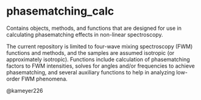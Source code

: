 # phasematching_calc

Contains objects, methods, and functions that are designed for use in calculating phasematching effects in non-linear spectroscopy.

The current repository is limited to four-wave mixing spectroscopy (FWM) functions and methods, and the samples are assumed isotropic (or approximately isotropic).   Functions include calculation of phasematching factors to FWM intensities, solves for angles and/or frequencies to achieve phasematching, and several auxiliary functions to help in analyzing low-order FWM phenomena.  

@kameyer226

